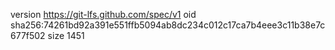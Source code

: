 version https://git-lfs.github.com/spec/v1
oid sha256:74261bd92a391e551ffb5094ab8dc234c012c17ca7b4eee3c11b38e7c677f502
size 1451
